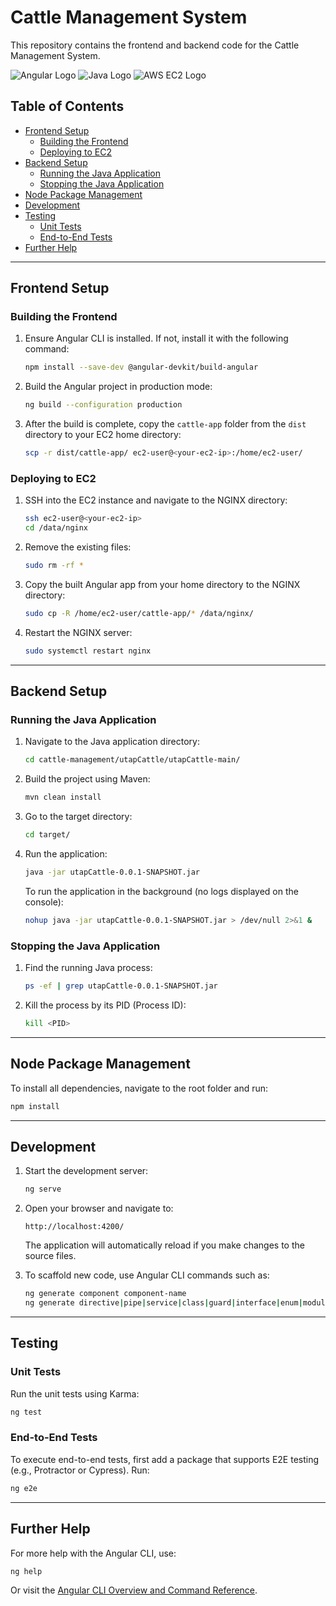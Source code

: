 # Cattle Management System

This repository contains the frontend and backend code for the Cattle Management System.

![Angular Logo](https://angular.io/assets/images/logos/angular/angular.svg)
![Java Logo](https://www.oracle.com/a/ocom/img/cb71-java-logo.png)
![AWS EC2 Logo](https://d1.awsstatic.com/logos/aws_logo_smile_1200x630.png)

## Table of Contents
- [Frontend Setup](#frontend-setup)
  - [Building the Frontend](#building-the-frontend)
  - [Deploying to EC2](#deploying-to-ec2)
- [Backend Setup](#backend-setup)
  - [Running the Java Application](#running-the-java-application)
  - [Stopping the Java Application](#stopping-the-java-application)
- [Node Package Management](#node-package-management)
- [Development](#development)
- [Testing](#testing)
  - [Unit Tests](#unit-tests)
  - [End-to-End Tests](#end-to-end-tests)
- [Further Help](#further-help)

---

## Frontend Setup

### Building the Frontend
1. Ensure Angular CLI is installed. If not, install it with the following command:
   ```bash
   npm install --save-dev @angular-devkit/build-angular
   ```
2. Build the Angular project in production mode:
   ```bash
   ng build --configuration production
   ```
3. After the build is complete, copy the `cattle-app` folder from the `dist` directory to your EC2 home directory:
   ```bash
   scp -r dist/cattle-app/ ec2-user@<your-ec2-ip>:/home/ec2-user/
   ```

### Deploying to EC2
1. SSH into the EC2 instance and navigate to the NGINX directory:
   ```bash
   ssh ec2-user@<your-ec2-ip>
   cd /data/nginx
   ```
2. Remove the existing files:
   ```bash
   sudo rm -rf *
   ```
3. Copy the built Angular app from your home directory to the NGINX directory:
   ```bash
   sudo cp -R /home/ec2-user/cattle-app/* /data/nginx/
   ```
4. Restart the NGINX server:
   ```bash
   sudo systemctl restart nginx
   ```

---

## Backend Setup

### Running the Java Application
1. Navigate to the Java application directory:
   ```bash
   cd cattle-management/utapCattle/utapCattle-main/
   ```
2. Build the project using Maven:
   ```bash
   mvn clean install
   ```
3. Go to the target directory:
   ```bash
   cd target/
   ```
4. Run the application:
   ```bash
   java -jar utapCattle-0.0.1-SNAPSHOT.jar
   ```
   To run the application in the background (no logs displayed on the console):
   ```bash
   nohup java -jar utapCattle-0.0.1-SNAPSHOT.jar > /dev/null 2>&1 &
   ```

### Stopping the Java Application
1. Find the running Java process:
   ```bash
   ps -ef | grep utapCattle-0.0.1-SNAPSHOT.jar
   ```
2. Kill the process by its PID (Process ID):
   ```bash
   kill <PID>
   ```

---

## Node Package Management

To install all dependencies, navigate to the root folder and run:
```bash
npm install
```

---

## Development

1. Start the development server:
   ```bash
   ng serve
   ```
2. Open your browser and navigate to:
   ```
   http://localhost:4200/
   ```
   The application will automatically reload if you make changes to the source files.

3. To scaffold new code, use Angular CLI commands such as:
   ```bash
   ng generate component component-name
   ng generate directive|pipe|service|class|guard|interface|enum|module
   ```

---

## Testing

### Unit Tests
Run the unit tests using Karma:
```bash
ng test
```

### End-to-End Tests
To execute end-to-end tests, first add a package that supports E2E testing (e.g., Protractor or Cypress). Run:
```bash
ng e2e
```

---

## Further Help

For more help with the Angular CLI, use:
```bash
ng help
```
Or visit the [Angular CLI Overview and Command Reference](https://angular.io/cli).
